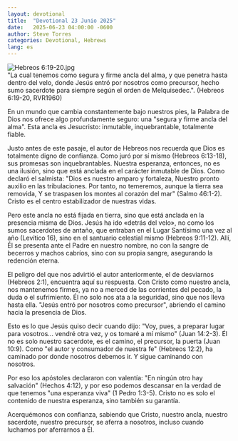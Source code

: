 ```yaml
---
layout: devotional
title:  "Devotional 23 Junio 2025"
date:   2025-06-23 04:00:00 -0600
author: Steve Torres
categories: Devotional, Hebrews
lang: es
---
```

<img src="https://sitemedia.esteeb.com/file/esteebcomsitemedia/devotional_images/Hebrews/ES-Heb-6_19-20.jpg?raw=true" alt="Hebreos 6:19-20.jpg" style="max-width: 100%; height: auto;">

<div class="scripture">
  "La cual tenemos como segura y firme ancla del alma, y que penetra hasta dentro del velo, donde Jesús entró por nosotros como precursor, hecho sumo sacerdote para siempre según el orden de Melquisedec.". (Hebreos 6:19-20, RVR1960)
</div>

En un mundo que cambia constantemente bajo nuestros pies, la Palabra de Dios nos ofrece algo profundamente seguro: una "segura y firme ancla del alma". Esta ancla es Jesucristo: inmutable, inquebrantable, totalmente fiable.

Justo antes de este pasaje, el autor de Hebreos nos recuerda que Dios es totalmente digno de confianza. Como juró por sí mismo (Hebreos 6:13-18), sus promesas son inquebrantables. Nuestra esperanza, entonces, no es una ilusión, sino que está anclada en el carácter inmutable de Dios. Como declaró el salmista: "Dios es nuestro amparo y fortaleza, Nuestro pronto auxilio en las tribulaciones. Por tanto, no temeremos, aunque la tierra sea removida, Y se traspasen los montes al corazón del mar" (Salmo 46:1-2). Cristo es el centro estabilizador de nuestras vidas.

Pero este ancla no está fijada en tierra, sino que está anclada en la presencia misma de Dios. Jesús ha ido «detrás del velo», no como los sumos sacerdotes de antaño, que entraban en el Lugar Santísimo una vez al año (Levítico 16), sino en el santuario celestial mismo (Hebreos 9:11-12). Allí, Él se presenta ante el Padre en nuestro nombre, no con la sangre de becerros y machos cabríos, sino con su propia sangre, asegurando la redención eterna.

El peligro del que nos advirtió el autor anteriormente, el de desviarnos (Hebreos 2:1), encuentra aquí su respuesta. Con Cristo como nuestro ancla, nos mantenemos firmes, ya no a merced de las corrientes del pecado, la duda o el sufrimiento. Él no solo nos ata a la seguridad, sino que nos lleva hasta ella. "Jesús entró por nosotros como precursor", abriendo el camino hacia la presencia de Dios.

Esto es lo que Jesús quiso decir cuando dijo: "Voy, pues, a preparar lugar para vosotros... vendré otra vez, y os tomaré a mí mismo" (Juan 14:2-3). Él no es solo nuestro sacerdote, es el camino, el precursor, la puerta (Juan 10:9). Como "el autor y consumador de nuestra fe" (Hebreos 12:2), ha caminado por donde nosotros debemos ir. Y sigue caminando con nosotros.

Por eso los apóstoles declararon con valentía: "En ningún otro hay salvación" (Hechos 4:12), y por eso podemos descansar en la verdad de que tenemos "una esperanza viva" (1 Pedro 1:3-5). Cristo no es solo el contenido de nuestra esperanza, sino también su garantía.

Acerquémonos con confianza, sabiendo que Cristo, nuestro ancla, nuestro sacerdote, nuestro precursor, se aferra a nosotros, incluso cuando luchamos por aferrarnos a Él.